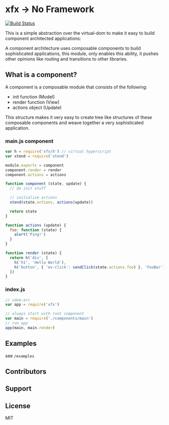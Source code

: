 # xfx -> No Framework

[![Build Status](https://travis-ci.org/twilson63/xfx.svg?branch=master)](https://travis-ci.org/twilson63/xfx)

This is a simple abstraction over the virtual-dom to make it easy to build component architected applications:

A component architecture uses composable components to build sophisticated applications, this module, only enables this ability, it pushes other opinions
like routing and transitions to other libraries.

## What is a component?

A component is a composable module that consists of the following:

* init function (Model)
* render function (View)
* actions object (Update)

This structure makes it very easy to create tree like structures of these composable components and weave together a very sophisticated application.

### main.js component

``` js
var h = require('xfx/h') // virtual hyperscript
var xtend = require('xtend')

module.exports = component
component.render = render
component.actions = actions

function component (state, update) {
  // do init stuff

  // initialize actions
  xtend(state.actions, actions(update))

  return state
}

function actions (update) {
  foo: function (state) {
    alert('Ping!')
  }
}

function render (state) {
  return h('div', [
    h('h1', 'Hello World'),
    h('button', { 'ev-click': sendClick(state.actions.foo) }, 'FooBar')
  ])
}
```

### index.js

``` js
// vdom-arc
var app = require('xfx')

// always start with root component
var main = require('./components/main')
// run app
app(main, main.render)
```

## Examples

see `/examples`

## Contributors

## Support

## License

MIT
